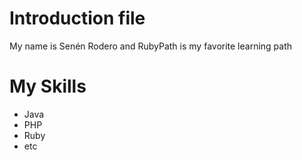 # Introduction file
My name is Senén Rodero and RubyPath is my favorite learning path

# My Skills
* Java
* PHP
* Ruby
* etc
